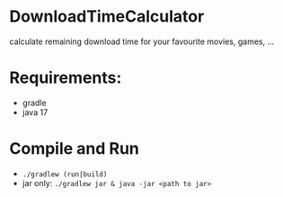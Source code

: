 # DownloadTimeCalculator
calculate remaining download time for your favourite movies, games, ...

# Requirements:
- gradle
- java 17

# Compile and Run
- `./gradlew (run|build)`
- jar only: `./gradlew jar & java -jar <path to jar>`

